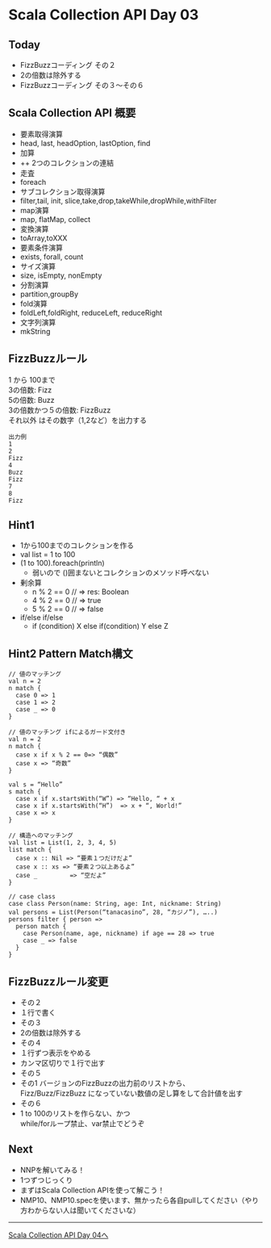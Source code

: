 # Scala Collection API Day 03

## Today
- FizzBuzzコーディング その２
 - 2の倍数は除外する
- FizzBuzzコーディング その３～その６

## Scala Collection API 概要

- 要素取得演算
 - head, last, headOption, lastOption, find
- 加算
 - ++ 2つのコレクションの連結
- 走査
 - foreach
- サブコレクション取得演算
 - filter,tail, init, slice,take,drop,takeWhile,dropWhile,withFilter
- map演算
 - map, flatMap, collect
- 変換演算
 - toArray,toXXX
- 要素条件演算
 - exists, forall, count
- サイズ演算
 - size, isEmpty, nonEmpty
- 分割演算
 - partition,groupBy
- fold演算
 - foldLeft,foldRight, reduceLeft, reduceRight
- 文字列演算
 - mkString

## FizzBuzzルール
1 から 100まで<br>
3の倍数: Fizz<br>
5の倍数: Buzz<br>
3の倍数かつ５の倍数: FizzBuzz<br>
それ以外 はその数字（1,2など）を出力する

```
出力例
1
2
Fizz
4
Buzz
Fizz
7
8
Fizz
```

## Hint1
- 1から100までのコレクションを作る
 - val list = 1 to 100
 - (1 to 100).foreach(println)
   - 弱いので ()囲まないとコレクションのメソッド呼べない
 - 剰余算
   - n % 2 == 0 // => res: Boolean
   - 4 % 2 == 0 // => true
   - 5 % 2 == 0 // => false
 - if/else if/else
   - if (condition) X else if(condition) Y else Z

## Hint2 Pattern Match構文
```
// 値のマッチング
val n = 2
n match {
  case 0 => 1
  case 1 => 2
  case _ => 0
}
```
```
// 値のマッチング ifによるガード文付き
val n = 2
n match {
  case x if x % 2 == 0=> “偶数”
  case x => “奇数”
}

val s = “Hello”
s match {
  case x if x.startsWith(“W”) => “Hello, “ + x
  case x if x.startsWith(“H”)  => x + “, World!”
  case x => x
}
```
```
// 構造へのマッチング
val list = List(1, 2, 3, 4, 5)
list match {
  case x :: Nil => “要素１つだけだよ”
  case x :: xs => “要素２つ以上あるよ”
  case _         => “空だよ”
}

// case class
case class Person(name: String, age: Int, nickname: String)
val persons = List(Person(“tanacasino”, 28, “カジノ”), …..)
persons filter { person =>
  person match {
    case Person(name, age, nickname) if age == 28 => true
    case _ => false
  }
}
```

## FizzBuzzルール変更
- その２
 - １行で書く
- その３
 - 2の倍数は除外する
- その４
 - １行ずつ表示をやめる
 - カンマ区切りで１行で出す
- その５
 - その1 バージョンのFizzBuzzの出力前のリストから、<br>
Fizz/Buzz/FizzBuzz になっていない数値の足し算をして合計値を出す
- その６
 - 1 to 100のリストを作らない、かつ<br>
while/forループ禁止、var禁止でどうぞ


## Next
- NNPを解いてみる！
 - 1つずつじっくり
 - まずはScala Collection APIを使って解こう！
 - NMP10、NMP10.specを使います、無かったら各自pullしてください（やり方わからない人は聞いてくださいな）

----
[Scala Collection API Day 04へ](collection_day_04.md)
